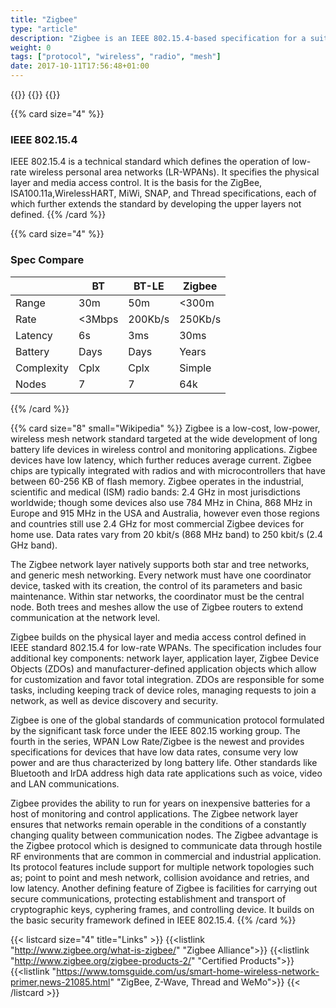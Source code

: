 ```yaml
---
title: "Zigbee"
type: "article"
description: "Zigbee is an IEEE 802.15.4-based specification for a suite of high-level communication protocols used to create personal area networks with small, low-power digital radios, such as for home automation, medical device data collection, and other low-power low-bandwidth needs, designed for small scale projects which need wireless connection."
weight: 0
tags: ["protocol", "wireless", "radio", "mesh"]
date: 2017-10-11T17:56:48+01:00
---
```


{{<card size="4" small="Wikipedia" style="info">}}
{{<description>}}
{{</card>}}

{{% card size="4" %}}
### IEEE 802.15.4
IEEE 802.15.4 is a technical standard which defines the operation of low-rate wireless personal area networks (LR-WPANs). It specifies the physical layer and media access control. It is the basis for the ZigBee, ISA100.11a,WirelessHART, MiWi, SNAP, and Thread specifications, each of which further extends the standard by developing the upper layers not defined.
{{% /card %}}

{{% card size="4" %}}
### Spec Compare
|    | BT           | BT-LE      | Zigbee     |
|---        |---            |---        |---        |
| Range     | 30m           | 50m       | <300m     |
| Rate      | <3Mbps       | 200Kb/s   | 250Kb/s     |
| Latency   | 6s            | 3ms       | 30ms        |
| Battery   | Days          | Days      | Years       |
| Complexity| Cplx          | Cplx      | Simple      |
| Nodes     | 7             | 7         | 64k         |
{{% /card %}}

{{% card size="8" small="Wikipedia" %}}
Zigbee is a low-cost, low-power, wireless mesh network standard targeted at the wide development of long battery life devices in wireless control and monitoring applications. Zigbee devices have low latency, which further reduces average current. Zigbee chips are typically integrated with radios and with microcontrollers that have between 60-256 KB of flash memory. Zigbee operates in the industrial, scientific and medical (ISM) radio bands: 2.4 GHz in most jurisdictions worldwide; though some devices also use 784 MHz in China, 868 MHz in Europe and 915 MHz in the USA and Australia, however even those regions and countries still use 2.4 GHz for most commercial Zigbee devices for home use. Data rates vary from 20 kbit/s (868 MHz band) to 250 kbit/s (2.4 GHz band).

The Zigbee network layer natively supports both star and tree networks, and generic mesh networking. Every network must have one coordinator device, tasked with its creation, the control of its parameters and basic maintenance. Within star networks, the coordinator must be the central node. Both trees and meshes allow the use of Zigbee routers to extend communication at the network level.

Zigbee builds on the physical layer and media access control defined in IEEE standard 802.15.4 for low-rate WPANs. The specification includes four additional key components: network layer, application layer, Zigbee Device Objects (ZDOs) and manufacturer-defined application objects which allow for customization and favor total integration. ZDOs are responsible for some tasks, including keeping track of device roles, managing requests to join a network, as well as device discovery and security.

Zigbee is one of the global standards of communication protocol formulated by the significant task force under the IEEE 802.15 working group. The fourth in the series, WPAN Low Rate/Zigbee is the newest and provides specifications for devices that have low data rates, consume very low power and are thus characterized by long battery life. Other standards like Bluetooth and IrDA address high data rate applications such as voice, video and LAN communications.

Zigbee provides the ability to run for years on inexpensive batteries for a host of monitoring and control applications. The Zigbee network layer ensures that networks remain operable in the conditions of a constantly changing quality between communication nodes. The Zigbee advantage is the Zigbee protocol which is designed to communicate data through hostile RF environments that are common in commercial and industrial application. Its protocol features include support for multiple network topologies such as; point to point and mesh network, collision avoidance and retries, and low latency. Another defining feature of Zigbee is facilities for carrying out secure communications, protecting establishment and transport of cryptographic keys, cyphering frames, and controlling device. It builds on the basic security framework defined in IEEE 802.15.4.
{{% /card %}}

{{< listcard size="4" title="Links" >}}
    {{<listlink "http://www.zigbee.org/what-is-zigbee/" "Zigbee Alliance">}}
    {{<listlink "http://www.zigbee.org/zigbee-products-2/" "Certified Products">}}
    {{<listlink "https://www.tomsguide.com/us/smart-home-wireless-network-primer,news-21085.html" "ZigBee, Z-Wave, Thread and WeMo">}}
{{< /listcard >}}